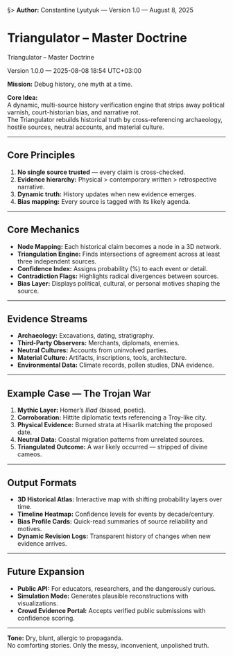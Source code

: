 §> **Author:** Constantine Lyutyuk — Version 1.0 — August 8, 2025

# Triangulator – Master Doctrine

 Triangulator – Master Doctrine

Version 1.0.0 — 2025-08-08 18:54 UTC+03:00

**Mission:** Debug history, one myth at a time.

**Core Idea:**  
A dynamic, multi-source history verification engine that strips away political varnish, court-historian bias, and narrative rot.  
The Triangulator rebuilds historical truth by cross-referencing archaeology, hostile sources, neutral accounts, and material culture.

---

## Core Principles
1. **No single source trusted** — every claim is cross-checked.  
2. **Evidence hierarchy:** Physical > contemporary written > retrospective narrative.  
3. **Dynamic truth:** History updates when new evidence emerges.  
4. **Bias mapping:** Every source is tagged with its likely agenda.  

---

## Core Mechanics
- **Node Mapping:** Each historical claim becomes a node in a 3D network.  
- **Triangulation Engine:** Finds intersections of agreement across at least three independent sources.  
- **Confidence Index:** Assigns probability (%) to each event or detail.  
- **Contradiction Flags:** Highlights radical divergences between sources.  
- **Bias Layer:** Displays political, cultural, or personal motives shaping the source.

---

## Evidence Streams
- **Archaeology:** Excavations, dating, stratigraphy.  
- **Third-Party Observers:** Merchants, diplomats, enemies.  
- **Neutral Cultures:** Accounts from uninvolved parties.  
- **Material Culture:** Artifacts, inscriptions, tools, architecture.  
- **Environmental Data:** Climate records, pollen studies, DNA evidence.

---

## Example Case — The Trojan War
1. **Mythic Layer:** Homer’s *Iliad* (biased, poetic).  
2. **Corroboration:** Hittite diplomatic texts referencing a Troy-like city.  
3. **Physical Evidence:** Burned strata at Hisarlik matching the proposed date.  
4. **Neutral Data:** Coastal migration patterns from unrelated sources.  
5. **Triangulated Outcome:** A war likely occurred — stripped of divine cameos.

---

## Output Formats
- **3D Historical Atlas:** Interactive map with shifting probability layers over time.  
- **Timeline Heatmap:** Confidence levels for events by decade/century.  
- **Bias Profile Cards:** Quick-read summaries of source reliability and motives.  
- **Dynamic Revision Logs:** Transparent history of changes when new evidence arrives.

---

## Future Expansion
- **Public API:** For educators, researchers, and the dangerously curious.  
- **Simulation Mode:** Generates plausible reconstructions with visualizations.  
- **Crowd Evidence Portal:** Accepts verified public submissions with confidence scoring.

---

**Tone:** Dry, blunt, allergic to propaganda.  
No comforting stories. Only the messy, inconvenient, unpolished truth.
